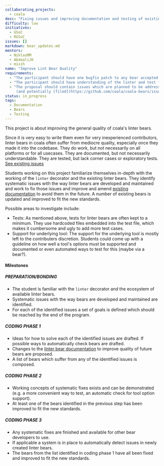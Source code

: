 ```yaml
---
collaborating_projects:
  - coala
desc: "Fixing issues and improving documentation and testing of existing linter bears."
difficulty: low
initiatives:
  - GSoC
  - RGSoC
issues: []
markdown: bear_updates.md
mentors:
  - NiklasMM
  - AbdealiJK
  - mixih
name: "Improve Lint Bear Quality"
requirements:
  - "The participant should have one bugfix patch to any bear accepted."
  - "The participant should have understanding of the linter and test framework for bears."
  - "The proposal should contain issues which are planned to be addressed, chosen 
     (and potentially [filed](https://github.com/coala/coala-bears/issues/new)) by the student."
status: in_progress
tags:
  - Documentation
  - Bears
  - Testing
---
```


This project is about improving the general quality of coala's linter bears.

Since it is very easy to write them even for very inexperienced contributors, 
linter bears in coala often suffer from mediocre quality, especially once they
made it into the codebase.
They do work, but not necessarily on all platforms or for all usecases. They are documented, but not
necessarily understandable. They are tested, but lack corner cases or exploratory tests. 
[See existing issues](https://github.com/coala/coala-bears/issues?q=is%3Aopen+is%3Aissue+label%3Aarea%2Flintbears)

Students working on this project familiarize themselves in-depth with the
working of the `linter` decorator and the existing linter bears. They identify
systematic issues with the way linter bears are developed and maintained and
work to fix those issues and improve and amend 
[existing documentation](http://api.coala.io/en/latest/Developers/Writing_Linter_Bears.html)
to avoid them in the future. A number of existing bears is updated and improved to fit the new standards.

Possible areas to investigate include:

* Tests: As mentioned above, tests for linter bears are often kept to a
  minimum. They use hardcoded files embedded into the test file, which makes it
  cumbersome and ugly to add more test cases.
* Support for underlying tool: The support for the underlying tool is mostly
  left to the contributers discretion. Students could come up with a guideline
  on how well a tool's options must be supported and documented or even 
  automated ways to test for this (maybe via a bear?).

#### Milestones

##### PREPARATION/BONDING

 * The student is familiar with the `linter` decorator and the ecosystem of available linter bears.
 * Systematic issues with the way bears are developed and maintained are identified.
 * For each of the identified issues a set of goals is defined which should be reached by the end of the program.

##### CODING PHASE 1

 * Ideas for how to solve each of the identified issues are drafted. 
   If possible ways to automatically check bears are drafted.
 * Changes to the [linter bear documentation](http://api.coala.io/en/latest/Developers/Writing_Linter_Bears.html) 
   to improve quality of future bears are proposed.
 * A list of bears which suffer from any of the identified issues is composed.

##### CODING PHASE 2

 * Working concepts of systematic fixes exists and can be demonstrated (e.g. a
   more convenient way to test, an automatic check for tool option support).
 * At least one of the bears identified in the previous step has been improved to fit the new standards.

##### CODING PHASE 3

* Any systematic fixes are finished and available for other bear developers to use.
* If applicable a system is in place to automatically detect issues in newly created linter bears.
* The bears from the list identified in coding phase 1 have all been fixed and improved to fit the new standards.
